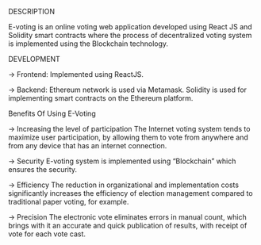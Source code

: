 DESCRIPTION

E-voting is  an online voting web application developed using React JS and Solidity smart contracts where the process of decentralized voting system is implemented using the Blockchain technology.


DEVELOPMENT

→ Frontend: Implemented using ReactJS.​

→ Backend: Ethereum network is used via Metamask. Solidity is used for implementing smart contracts on the Ethereum platform.


Benefits Of Using E-Voting​

→  Increasing the level of participation​
   The Internet voting system tends to maximize user  participation, by allowing them to vote from anywhere and from any device that has an internet connection.​

→  Security​
    E-voting system is implemented using “Blockchain” which ensures the security.​

→ Efficiency​​
    The reduction in organizational and implementation costs significantly increases the​ efficiency of election management compared to traditional paper voting, for example.​​

​→ Precision​​
    The electronic vote eliminates errors in manual count, which brings with it​​ an accurate and quick publication of results, with receipt of vote for each vote cast.​

​
